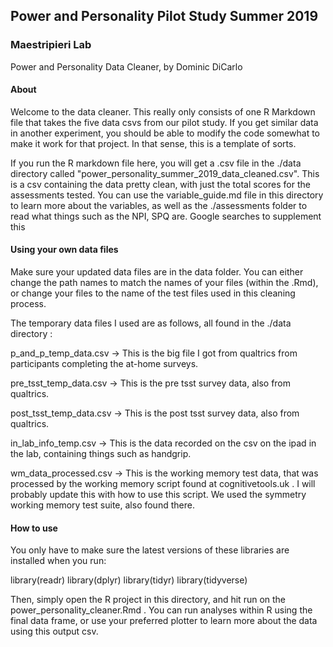 ## Power and Personality Pilot Study Summer 2019

### Maestripieri Lab

Power and Personality Data Cleaner, by Dominic DiCarlo

#### About

Welcome to the data cleaner. This really only consists of one R Markdown file that takes the five data csvs from our pilot study. If you get similar data in another experiment, you should be able to modify the code somewhat to make it work for that project. In that sense, this is a template of sorts.

If you run the R markdown file here, you will get a .csv file in the ./data directory called "power_personality_summer_2019_data_cleaned.csv". This is a csv containing the data pretty clean, with just the total scores for the assessments tested. You can use the variable_guide.md file in this directory to learn more about the variables, as well as the ./assessments folder to read what things such as the NPI, SPQ are. Google searches to supplement this

#### Using your own data files

Make sure your updated data files are in the data folder. You can either change the path names to match the names of your files (within the .Rmd), or change your files to the name of the test files used in this cleaning process.

The temporary data files I used are as follows, all found in the ./data directory :

p_and_p_temp_data.csv -> This is the big file I got from qualtrics from participants completing the at-home surveys.

pre_tsst_temp_data.csv -> This is the pre tsst survey data, also from qualtrics.
 
post_tsst_temp_data.csv -> This is the post tsst survey data, also from qualtrics.

in_lab_info_temp.csv -> This is the data recorded on the csv on the ipad in the lab, containing things such as handgrip. 

wm_data_processed.csv -> This is the working memory test data, that was processed by the working memory script found at cognitivetools.uk . I will probably update this with how to use this script. We used the symmetry working memory test suite, also found there.

#### How to use

You only have to make sure the latest versions of these libraries are installed when you run:

library(readr)
library(dplyr)
library(tidyr)
library(tidyverse)

Then, simply open the R project in this directory, and hit run on the power_personality_cleaner.Rmd . You can run analyses within R using the final data frame, or use your preferred plotter to learn more about the data using this output csv. 